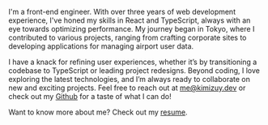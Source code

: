 I'm a front-end engineer. With over three years of web development experience, I've honed my skills in React and TypeScript, always with an eye towards optimizing performance. My journey began in Tokyo, where I contributed to various projects, ranging from crafting corporate sites to developing applications for managing airport user data.

I have a knack for refining user experiences, whether it’s by transitioning a codebase to TypeScript or leading project redesigns. Beyond coding, I love exploring the latest technologies, and I’m always ready to collaborate on new and exciting projects. Feel free to reach out at [me@kimizuy.dev](mailto:me@kimizuy.dev) or check out my [Github](https://github.com/kimizuy) for a taste of what I can do!

Want to know more about me? Check out my [resume](/resume).